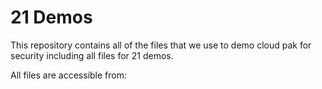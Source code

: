 # 21 Demos

This repository contains all of the files that we use to demo cloud pak for security including all files for 21 demos.

All files are accessible from:
